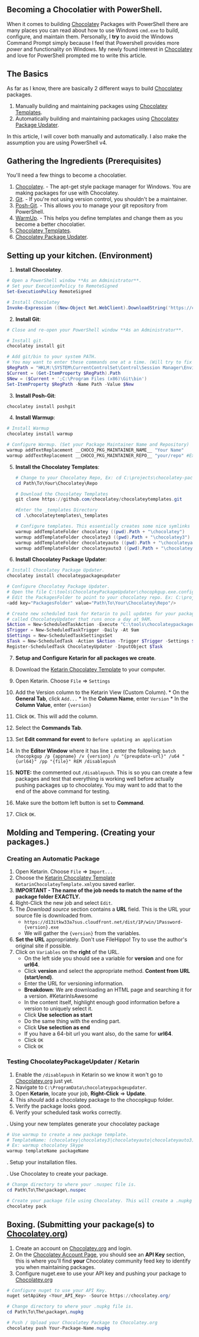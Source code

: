 ## Becoming a Chocolatier with PowerShell.
When it comes to building [Chocolatey] Packages with PowerShell there are many places you can read about how to use Windows `cmd.exe` to build, configure, and maintain them. Personally, I **try** to avoid the Windows Command Prompt simply because I feel that Powershell provides more *power* and functionality on Windows. My newly found interest in [Chocolatey] and love for PowerShell prompted me to write this article.

## The Basics
As far as I know, there are basically 2 different ways to build [Chocolatey] packages.
1. Manually building and maintaining packages using [Chocolatey Templates].
2. Automatically building and maintaining packages using [Chocolatey Package Updater].

In this article, I will cover both manually and automatically. I also make the assumption you are using PowerShell v4.

## Gathering the Ingredients (Prerequisites)
You'll need a few things to become a chocolatier.

1. [Chocolatey]. - The apt-get style package manager for Windows. You are making packages for use with Chocolatey.
2. [Git]. - If you're not using version control, you shouldn't be a maintainer.
3. [Posh-Git]. - This allows you to manage your git repository from PowerShell.
4. [WarmUp]. - This helps you define templates and change them as you become a better chocolatier.
5. [Chocolatey Templates].
6. [Chocolatey Package Updater].

## Setting up your kitchen. (Environment)
1. **Install Chocolatey**.
  ```powershell
  # Open a PowerShell window **As an Administrator**.
  # Set your ExecutionPolicy to RemoteSigned
  Set-ExecutionPolicy RemoteSigned

  # Install Chocolatey
  Invoke-Expression ((New-Object Net.WebClient).DownloadString('https://chocolatey.org/install.ps1'))
  ```
2. **Install Git**:

  ```powershell
  # Close and re-open your PowerShell window **As an Administrator**.

  # Install git.
  chocolatey install git

  # Add git/bin to your system PATH.
  # You may want to enter these commands one at a time. (Will try to fix later.)
  $RegPath = "HKLM:\SYSTEM\CurrentControlSet\Control\Session Manager\Environment\"
  $Current = (Get-ItemProperty $RegPath).Path
  $New = ($Current + ';C:\Program Files (x86)\Git\bin')
  Set-ItemProperty $RegPath -Name Path -Value $New
  ```

3. **Install Posh-Git**:
  ```powershell
  chocolatey install poshgit
  ```
4. **Install Warmup**:
  ```powershell
  # Install Warmup
  chocolatey install warmup

  # Configure Warmup. (Set your Package Maintainer Name and Repository)
  warmup addTextReplacement __CHOCO_PKG_MAINTAINER_NAME__ "Your Name"
  warmup addTextReplacement __CHOCO_PKG_MAINTAINER_REPO__ "your/repo" #Ex: "alexinslc/chocolatey-packages"
  ```

5. **Install the Chocolatey Templates**:

   ```powershell
   # Change to your Chocolatey Repo, Ex: cd C:\projects\chocolatey-packages
   cd Path\To\Your\Chocolatey\Repo

   # Download the Chocolatey Templates
   git clone https://github.com/chocolatey/chocolateytemplates.git

   #Enter the _templates Directory
   cd .\chocolateytemplates\_templates

   # Configure templates. This essentially creates some nice symlinks for you.
   warmup addTemplateFolder chocolatey ((pwd).Path + "\chocolatey")
   warmup addTemplateFolder chocolatey3 ((pwd).Path + "\chocolatey3")
   warmup addTemplateFolder chocolateyauto ((pwd).Path + "\chocolateyauto")
   warmup addTemplateFolder chocolateyauto3 ((pwd).Path + "\chocolateyauto3")
   ```
6. **Install Chocolatey Package Updater**:

  ```powershell
  # Install Chocolatey Package Updater.
  chocolatey install chocolateypackageupdater

  # Configure Chocolatey Package Updater.
  # Open the file C:\tools\ChocolateyPackageUpdater\chocopkgup.exe.config
  # Edit the PackagesFolder to point to your chocolatey repo. Ex: C:\projects\chocolatey-packages
  <add key="PackagesFolder" value="Path\To\Your\Chocolatey\Repo"/>

  # Create new scheduled task for Ketarin to pull updates for your packages. This will create a task  
  # called ChocolateyUpdater that runs once a day at 9AM.
  $Action = New-ScheduledTaskAction -Execute "C:\tools\chocolateypackageupdater\ketarinupdate.cmd"
  $Trigger = New-ScheduledTaskTrigger -Daily -At 9am
  $Settings = New-ScheduledTaskSettingsSet
  $Task = New-ScheduledTask -Action $Action -Trigger $Trigger -Settings $Settings
  Register-ScheduledTask ChocolateyUpdater -InputObject $Task
  ```
7. **Setup and Configure Ketarin for all packages we create**.

  1. Download the [Ketarin Chocolatey Template] to your computer.
  2. Open Ketarin. Choose `File` => `Settings`
  3. Add the Version column to the Ketarin View (Custom Column).
    * On the **General Tab**, click `Add...`
    * In the **Column Name**, enter `Version`
    * In the **Column Value**, enter `{version}`
  4. Click `OK`. This will add the column.
  5. Select the **Commands Tab**.
  6. Set **Edit command for event** to `Before updating an application`
  7. In the **Editor Window** where it has line `1` enter the following:
    ```batch
    chocopkgup /p {appname} /v {version} /u "{preupdate-url}" /u64 "{url64}" /pp "{file}"
    REM /disablepush
    ```

  8. **NOTE:** the commented out `/disablepush`. This is so you can create a few packages and test that everything is working well before actually pushing packages up to chocolatey. You may want to add that to the end of the above command for testing.
  9. Make sure the bottom left button is set to **Command**.
  10. Click `OK`.


## Molding and Tempering. (Creating your packages.)

### Creating an Automatic Package

1. Open Ketarin. Choose `File` => `Import...`
2. Choose the [Ketarin Chocolatey Template] `KetarinChocolateyTemplate.xml`you saved earlier.
3. **IMPORTANT - The name of the job needs to match the name of the package folder EXACTLY.**
4. Right-Click the new job and select `Edit`.
5. The _Download source_ section contains a **URL** field. This is the URL your source file is downloaded from.
   * `https://d13itkw33a7sus.cloudfront.net/dist/1P/win/1Password-{version}.exe`
   * We will gather the `{version}` from the variables.
6. **Set the URL** appropriately. Don't use FileHippo! Try to use the author's original site if possible.
7. Click on `Variables` on the **right** of the URL.
   * On the left side you should see a variable for **version** and one for **url64**.
   * Click **version** and select the appropriate method. **Content from URL (start/end)**.
   * Enter the URL for versioning information.
   * **Breakdown**: We are downloading an HTML page and searching it for a version. #KetarinIsAwesome
   * In the content itself, highlight enough good information before a version to uniquely select it.
   * Click **Use selection as start**
   * Do the same thing with the ending part.
   * Click **Use selection as end**
   * If you have a 64-bit url you want also, do the same for **url64**.
   * Click `OK`
   * Click `OK`

### Testing ChocolateyPackageUpdater / Ketarin

1. Enable the `/disablepush` in Ketarin so we know it won't go to [Chocolatey.org] just yet.
2. Navigate to `C:\ProgramData\chocolateypackgeupdater`.
3. Open **Ketarin**, locate your job, **Right-Click** => **Update**.
4. This _should_ add a chocolatey package to the chocopkgup folder.
5. Verify the package looks good.
6. Verify your scheduled task works correctly.



. Using your new templates generate your chocolatey package

  ```powershell
  # Use warmup to create a new package template.
  # TemplateName: (chocolatey|chocolatey3|chocolateyauto|chocolateyauto3)
  # Ex: warmup chocolatey Skype
  warmup templateName packageName
  ```
. Setup your installation files.  

. Use Chocolatey to create your package.
   ```powershell
   # Change directory to where your .nuspec file is.
   cd Path\To\The\package\.nuspec

   # Create your package file using Chocolatey. This will create a .nupkg file. This is your package!
   chocolatey pack
   ```

## Boxing. (Submitting your package(s) to [Chocolatey.org])

1. Create an account on [Chocolatey.org] and login.
2. On the [Chocolatey Account Page], you should see an **API Key** section, this is where you'll
find **your** Chocolatey community feed key to identify you when maintaining packages.
3. Configure nuget.exe to use your API key and pushing your package to [Chocolatey.org]
  ```powershell
  # Configure nuget to use your API Key.
  nuget setApiKey <Your_API_Key> -Source https://chocolatey.org/

  # Change directory to where your .nupkg file is.
  cd Path\To\The\package\.nupkg

  # Push / Upload your Chocolatey Package to Chocolatey.org
  chocolatey push Your-Package-Name.nupkg
  ```



<!-- Links -->
[Chocolatey]: https://chocolatey.org/
[Chocolatey.org]: https://chocolatey.org/
[Git]: http://git-scm.com/
[Posh-Git]: https://github.com/dahlbyk/posh-git
[WarmUp]: https://github.com/chucknorris/warmup
[Chocolatey Templates]: https://github.com/chocolatey/chocolateytemplates
[Chocolatey Package Updater]: https://chocolatey.org/packages/ChocolateyPackageUpdater
[Ketarin Chocolatey Template]: https://raw.githubusercontent.com/chocolatey/chocolateytemplates/master/_templates/KetarinChocolateyTemplate.xml
[Chocolatey Account Page]: https://chocolatey.org/account
